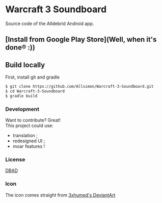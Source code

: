 # Warcraft 3 Soundboard
Source code of the Alldebrid Android app.

## [Install from Google Play Store](Well, when it's done® :))

## Build locally
First, install git and gradle
```bash
$ git clone https://github.com/Allsimon/Warcraft-3-Soundboard.git
$ cd Warcraft-3-Soundboard
$ gradle build
```

### Development
Want to contribute? Great!   
This project could use:
 * translation ;
 * redesigned UI ;
 * moar features !

### License
[DBAD](http://www.dbad-license.org/)

### Icon
The icon comes straight from [3xhumed's DeviantArt](http://3xhumed.deviantart.com/)
